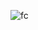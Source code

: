 ![fc](https://user-images.githubusercontent.com/89758881/133657516-5c7b13e9-292a-4335-a8e3-5d50a0546694.png)
